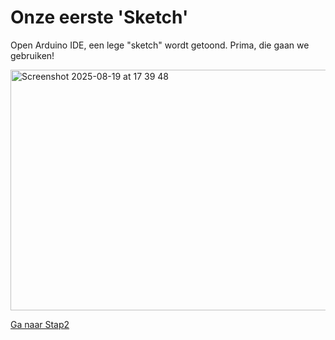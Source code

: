 # Onze eerste 'Sketch'

Open Arduino IDE, een lege "sketch" wordt getoond.
Prima, die gaan we gebruiken!

<img width="573" height="385" alt="Screenshot 2025-08-19 at 17 39 48" src="https://github.com/user-attachments/assets/2b0415e1-2954-41c4-a8ab-645fcabb0c86" />






[Ga naar Stap2](https://github.com/lathoub/IoT/blob/main/Stap2_Log/Log.ino)
